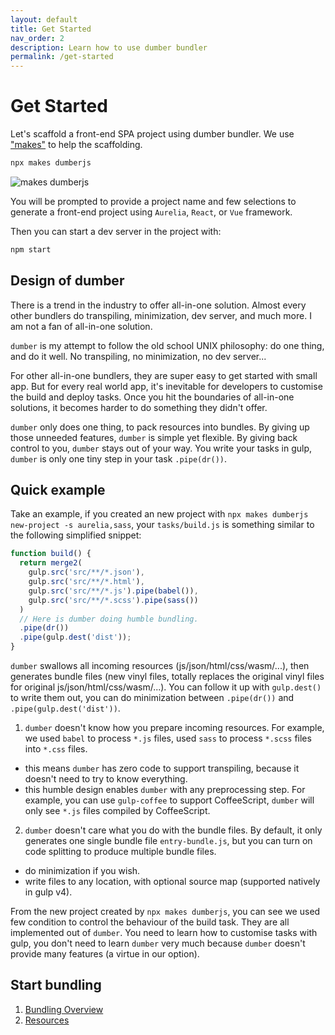 ```yaml
---
layout: default
title: Get Started
nav_order: 2
description: Learn how to use dumber bundler
permalink: /get-started
---
```


# Get Started

Let's scaffold a front-end SPA project using dumber bundler. We use ["makes"](https://github.com/makesjs/makes) to help the scaffolding.

```bash
npx makes dumberjs
```

![makes dumberjs](https://makes.js.org/assets/makes-dumberjs.gif)

You will be prompted to provide a project name and few selections to generate a front-end project using `Aurelia`, `React`, or `Vue` framework.

Then you can start a dev server in the project with:
```sh
npm start
```

## Design of dumber

There is a trend in the industry to offer all-in-one solution. Almost every other bundlers do transpiling, minimization, dev server, and much more. I am not a fan of all-in-one solution.

`dumber` is my attempt to follow the old school UNIX philosophy: do one thing, and do it well. No transpiling, no minimization, no dev server...

For other all-in-one bundlers, they are super easy to get started with small app. But for every real world app, it's inevitable for developers to customise the build and deploy tasks. Once you hit the boundaries of all-in-one solutions, it becomes harder to do something they didn't offer.

`dumber` only does one thing, to pack resources into bundles. By giving up those unneeded features, `dumber` is simple yet flexible. By giving back control to you, `dumber` stays out of your way. You write your tasks in gulp, `dumber` is only one tiny step in your task `.pipe(dr())`.

## Quick example

Take an example, if you created an new project with `npx makes dumberjs new-project -s aurelia,sass`, your `tasks/build.js` is something similar to the following simplified snippet:

```js
function build() {
  return merge2(
    gulp.src('src/**/*.json'),
    gulp.src('src/**/*.html'),
    gulp.src('src/**/*.js').pipe(babel()),
    gulp.src('src/**/*.scss').pipe(sass())
  )
  // Here is dumber doing humble bundling.
  .pipe(dr())
  .pipe(gulp.dest('dist'));
}
```

`dumber` swallows all incoming resources (js/json/html/css/wasm/...), then generates bundle files (new vinyl files, totally replaces the original vinyl files for original js/json/html/css/wasm/...). You can follow it up with `gulp.dest()` to write them out, you can do minimization between `.pipe(dr())` and `.pipe(gulp.dest('dist'))`.

1. `dumber` doesn't know how you prepare incoming resources. For example, we used `babel` to process `*.js` files, used `sass` to process `*.scss` files into `*.css` files.
  * this means `dumber` has zero code to support transpiling, because it doesn't need to try to know everything.
  * this humble design enables `dumber` with any preprocessing step. For example, you can use `gulp-coffee` to support CoffeeScript, `dumber` will only see `*.js` files compiled by CoffeeScript.
2. `dumber` doesn't care what you do with the bundle files. By default, it only generates one single bundle file `entry-bundle.js`, but you can turn on code splitting to produce multiple bundle files.
  * do minimization if you wish.
  * write files to any location, with optional source map (supported natively in gulp v4).

From the new project created by `npx makes dumberjs`, you can see we used few condition to control the behaviour of the build task. They are all implemented out of `dumber`. You need to learn how to customise tasks with gulp, you don't need to learn `dumber` very much because `dumber` doesn't provide many features (a virtue in our option).

## Start bundling

1. [Bundling Overview](bundling-overview)
2. [Resources](resources)
